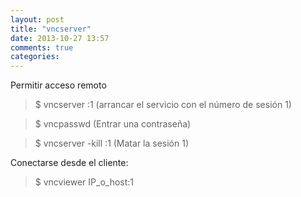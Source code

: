 ```yaml
---
layout: post
title: "vncserver"
date: 2013-10-27 13:57
comments: true
categories: 
---
```

Permitir acceso remoto

>$ vncserver :1   (arrancar el servicio con el número de sesión 1)

>$ vncpasswd   (Entrar una contraseña)

>$ vncserver -kill :1   (Matar la sesión 1)

Conectarse desde el cliente:

>$ vncviewer IP_o_host:1

